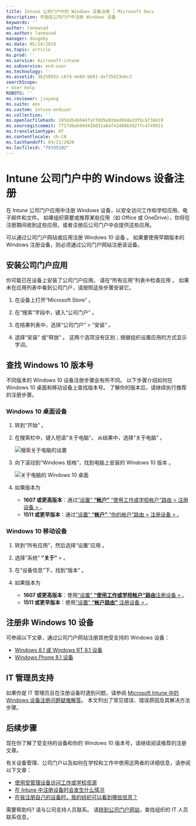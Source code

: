 ```yaml
---
title: Intune 公司门户中的 Windows 设备注册 | Microsoft Docs
description: 开始在公司门户中注册 Windows 设备
keywords: ''
author: lenewsad
ms.author: lanewsad
manager: dougeby
ms.date: 05/24/2019
ms.topic: article
ms.prod: ''
ms.service: microsoft-intune
ms.subservice: end-user
ms.technology: ''
ms.assetid: 36250832-c6fd-4e8d-b681-de735023ebc3
searchScope:
- User help
ROBOTS: ''
ms.reviewer: jieyang
ms.suite: ems
ms.custom: intune-enduser
ms.collection: ''
ms.openlocfilehash: 1956db4b044faffdd5e010ed66de2dfbc6738419
ms.sourcegitcommit: 7f17d6eb9dd41b031a6af4148863d2ffc4f49551
ms.translationtype: HT
ms.contentlocale: zh-CN
ms.lasthandoff: 04/21/2020
ms.locfileid: "79335102"
---
```

# <a name="windows-device-enrollment-in-intune-company-portal"></a>Intune 公司门户中的 Windows 设备注册  

在 Intune 公司门户应用中注册 Windows 设备，以安全访问工作和学校应用、电子邮件和文件。 如果组织需要或推荐某些应用（如 Office 或 OneDrive），你将在注册期间收到这些应用，或者注册后公司门户中会提供这些应用。  

可以通过公司门户网站或应用注册 Windows 10 设备  。 如果要使用早期版本的 Windows 注册设备，则必须通过公司门户网站注册该设备。  

## <a name="install-company-portal-app"></a>安装公司门户应用  
你可能已在设备上安装了公司门户应用。 请在“所有应用”列表中检查应用  。  如果未在应用列表中看到公司门户，请按照这些步骤安装它。  

1. 在设备上打开“Microsoft Store”  。

2. 在“搜索”字段中，键入“公司门户”   。

3. 在结果列表中，选择“公司门户”   > “安装”  。

4. 选择“安装”  或“释放”  。 这两个选项没有区别；根据组织设置应用的方式显示字词。  

## <a name="find-windows-10-version-number"></a>查找 Windows 10 版本号  
不同版本的 Windows 10 设备注册步骤会有所不同。 以下步骤介绍如何在 Windows 10 桌面和移动设备上查找版本号。 了解你的版本后，请继续执行推荐的注册步骤。  

### <a name="windows-10-desktop-devices"></a>Windows 10 桌面设备  

1. 转到“开始”  。

2. 在搜索栏中，键入短语“关于电脑”。 从结果中，选择“关于电脑”  。  


   ![搜索关于电脑的设置](media/searching_for_about_your_pc.png)  

3. 向下滚动到“Windows 规格”，找到电脑上安装的 Windows 10 版本   。  


   ![关于电脑的 Windows 10 桌面](media/settings_about_pc.png)  

4. 如果版本为  

    * __1607 或更高版本__：通过[“设置” **“帐户”** “使用工作或学校帐户”路由 > 注册设备   >   ](enroll-windows-10-device.md#enroll-windows-10-version-1607-and-later-device)。   
    * __1511 或更早版本__：通过[“设置” **“帐户”** “你的帐户”路由 > 注册设备   >   ](enroll-windows-10-device.md#enroll-windows-10-version-1511-and-earlier-device)。  

### <a name="windows-10-mobile-devices"></a>Windows 10 移动设备

1. 转到“所有应用”，然后选择“设置”应用   。
2. 选择“系统” __“关于”__  >   。
3. 在“设备信息”下，找到“版本”   。  
4. 如果版本为  

    * __1607 或更高版本__：使用[“设置” **“使用工作或学校帐户”路由**注册设备 >   ](enroll-windows-10-device.md#enroll-windows-10-version-1607-and-later-device)。   
    * __1511 或更早版本__：使用[“设置” **“帐户路由”** 注册设备 >   ](enroll-windows-10-device.md#enroll-windows-10-version-1511-and-earlier-device)。  

## <a name="enroll-non-windows-10-devices"></a>注册非 Windows 10 设备  
可参阅以下文章，通过公司门户网站注册其他受支持的 Windows 设备：   
* [Windows 8.1 或 Windows RT 8.1 设备](enroll-your-W81-or-rt81-windows.md)  
* [Windows Phone 8.1 设备](enroll-your-wp81-windows.md)    

## <a name="it-administrator-support"></a>IT 管理员支持  
如果你是 IT 管理员且在注册设备时遇到问题，请参阅 [Microsoft Intune 中的 Windows 设备注册问题疑难解答](https://support.microsoft.com/help/4469913)。 本文列出了常见错误、错误原因及其解决方法步骤。  

## <a name="next-steps"></a>后续步骤  
现在你了解了受支持的设备和你的 Windows 10 版本号，请继续阅读推荐的注册文章。  
 
有关设备管理、公司门户以及如何在学校和工作中使用这两者的详细信息，请参阅以下文章：  
* [使用受管理设备访问工作或学校资源](use-managed-devices-to-get-work-done.md)  
* [在 Intune 中注册设备时会发生什么情况](what-happens-if-you-install-the-company-portal-app-and-enroll-your-device-in-intune-windows.md)  
* [在我注册自己的设备时，我的组织可以看到哪些信息？](what-info-can-your-company-see-when-you-enroll-your-device-in-intune.md)  

需要帮助吗? 请与公司支持人员联系。 请[转到公司门户网站](https://go.microsoft.com/fwlink/?linkid=2010980)，查找组织的 IT 人员联系信息。  
